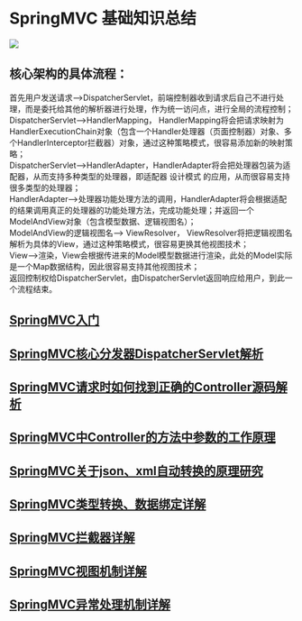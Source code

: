 # SpringMVC 基础知识总结
![](https://images2017.cnblogs.com/blog/411512/201707/411512-20170729103203243-1447701989.png)<br/>
## 核心架构的具体流程：
首先用户发送请求——>DispatcherServlet，前端控制器收到请求后自己不进行处理，而是委托给其他的解析器进行处理，作为统一访问点，进行全局的流程控制；<br/>
DispatcherServlet——>HandlerMapping， HandlerMapping将会把请求映射为HandlerExecutionChain对象（包含一个Handler处理器（页面控制器）对象、多个HandlerInterceptor拦截器）对象，通过这种策略模式，很容易添加新的映射策略；<br/>
DispatcherServlet——>HandlerAdapter，HandlerAdapter将会把处理器包装为适配器，从而支持多种类型的处理器，即适配器 设计模式 的应用，从而很容易支持很多类型的处理器；<br/>
HandlerAdapter——>处理器功能处理方法的调用，HandlerAdapter将会根据适配的结果调用真正的处理器的功能处理方法，完成功能处理；并返回一个ModelAndView对象（包含模型数据、逻辑视图名）；<br/>
ModelAndView的逻辑视图名——> ViewResolver， ViewResolver将把逻辑视图名解析为具体的View，通过这种策略模式，很容易更换其他视图技术；<br/>
View——>渲染，View会根据传进来的Model模型数据进行渲染，此处的Model实际是一个Map数据结构，因此很容易支持其他视图技术；<br/>
返回控制权给DispatcherServlet，由DispatcherServlet返回响应给用户，到此一个流程结束。<br/>
## [SpringMVC入门](http://www.cnblogs.com/fangjian0423/p/springMVC-introduction.html)
## [SpringMVC核心分发器DispatcherServlet解析](http://www.cnblogs.com/fangjian0423/p/springMVC-dispatcherServlet.html)
## [SpringMVC请求时如何找到正确的Controller源码解析](http://www.cnblogs.com/fangjian0423/p/springMVC-request-mapping.html)
## [SpringMVC中Controller的方法中参数的工作原理](http://www.cnblogs.com/fangjian0423/p/springMVC-request-param-analysis.html)
## [SpringMVC关于json、xml自动转换的原理研究](http://www.cnblogs.com/fangjian0423/p/springMVC-xml-json-convert.html)
## [SpringMVC类型转换、数据绑定详解](http://www.cnblogs.com/fangjian0423/p/springMVC-databind-typeconvert.html)
## [SpringMVC拦截器详解](http://www.cnblogs.com/fangjian0423/p/springMVC-interceptor.html)
## [SpringMVC视图机制详解](http://www.cnblogs.com/fangjian0423/p/springMVC-view-viewResolver.html)
## [SpringMVC异常处理机制详解](http://www.cnblogs.com/fangjian0423/p/springMVC-exception-analysis.html)


